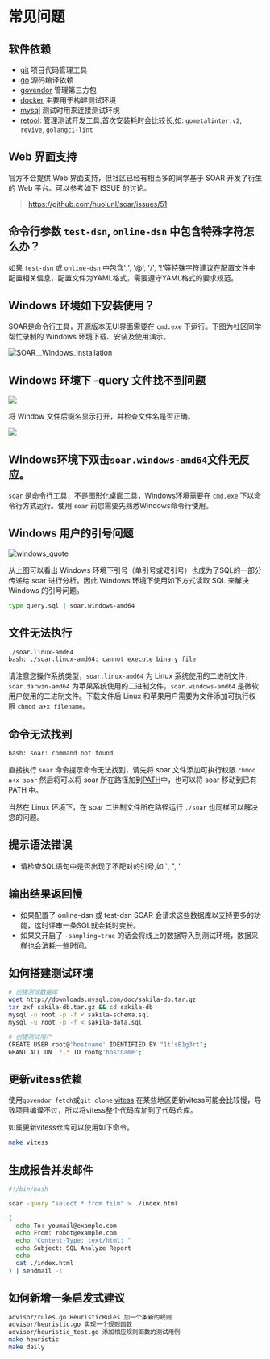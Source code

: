 # 常见问题

## 软件依赖

* [git](https://git-scm.co) 项目代码管理工具
* [go](https://golang.org/) 源码编译依赖
* [govendor](https://github.com/kardianos/govendor) 管理第三方包
* [docker](https://www.docker.com) 主要用于构建测试环境
* [mysql](https://www.mysql.com/) 测试时用来连接测试环境
* [retool](https://github.com/twitchtv/retool): 管理测试开发工具,首次安装耗时会比较长,如: `gometalinter.v2`, `revive`, `golangci-lint`

## Web 界面支持

官方不会提供 Web 界面支持，但社区已经有相当多的同学基于 SOAR 开发了衍生的 Web 平台。可以参考如下 ISSUE 的讨论。

> https://github.com/huolunl/soar/issues/51

## 命令行参数 `test-dsn`, `online-dsn` 中包含特殊字符怎么办？

如果 `test-dsn` 或 `online-dsn` 中包含':', '@', '/', '!'等特殊字符建议在配置文件中配置相关信息，配置文件为YAML格式，需要遵守YAML格式的要求规范。

## Windows 环境如下安装使用？

SOAR是命令行工具，开源版本无UI界面需要在 `cmd.exe` 下运行。下图为社区同学帮忙录制的 Windows 环境下载、安装及使用演示。

![SOAR__Windows_Installation](https://wx4.sinaimg.cn/large/7143d93fly1fx9z0lw0k8g211j0jlkjo.gif)

## Windows 环境下 -query 文件找不到问题

![](https://raw.githubusercontent.com/XiaoMi/soar/master/doc/images/windows_query_error.png)

将 Window 文件后缀名显示打开，并检查文件名是否正确。

![](https://raw.githubusercontent.com/XiaoMi/soar/master/doc/images/windows_query_check.png)

## Windows环境下双击`soar.windows-amd64`文件无反应。

`soar` 是命令行工具，不是图形化桌面工具，Windows环境需要在 `cmd.exe` 下以命令行方式运行。使用 `soar` 前您需要先熟悉Windows命令行使用。

## Windows 用户的引号问题

![windows_quote](https://raw.githubusercontent.com/XiaoMi/soar/master/doc/images/windows_quote.png)

从上图可以看出 Windows 环境下引号（单引号或双引号）也成为了SQL的一部分传递给 soar 进行分析。因此 Windows 环境下使用如下方式读取 SQL 来解决 Windows 的引号问题。

```bash
type query.sql | soar.windows-amd64
```

## 文件无法执行

```bash
./soar.linux-amd64
bash: ./soar.linux-amd64: cannot execute binary file
```

请注意您操作系统类型，`soar.linux-amd64` 为 Linux 系统使用的二进制文件，`soar.darwin-amd64` 为苹果系统使用的二进制文件，`soar.windows-amd64` 是微软用户使用的二进制文件。下载文件后 Linux 和苹果用户需要为文件添加可执行权限 `chmod a+x filename`。

## 命令无法找到

```bash
bash: soar: command not found
```

直接执行 `soar` 命令提示命令无法找到，请先将 soar 文件添加可执行权限 `chmod a+x soar` 然后将可以将 soar 所在路径加到[PATH](https://linuxconfig.org/linux-path-environment-variable)中，也可以将 soar 移动到已有 PATH 中。

当然在 Linux 环境下，在 soar 二进制文件所在路径运行 `./soar` 也同样可以解决您的问题。

## 提示语法错误

* 请检查SQL语句中是否出现了不配对的引号,如 `, ", '

## 输出结果返回慢

* 如果配置了 online-dsn 或 test-dsn SOAR 会请求这些数据库以支持更多的功能，这时评审一条SQL就会耗时变长。
* 如果又开启了 `-sampling=true` 的话会将线上的数据导入到测试环境，数据采样也会消耗一些时间。

## 如何搭建测试环境

```bash
# 创建测试数据库
wget http://downloads.mysql.com/doc/sakila-db.tar.gz
tar zxf sakila-db.tar.gz && cd sakila-db
mysql -u root -p -f < sakila-schema.sql
mysql -u root -p -f < sakila-data.sql

# 创建测试用户
CREATE USER root@'hostname' IDENTIFIED BY "1t'sB1g3rt";
GRANT ALL ON  *.* TO root@'hostname';
```

## 更新vitess依赖

使用`govendor fetch`或`git clone` [vitess](https://github.com/vitessio/vitess) 在某些地区更新vitess可能会比较慢，导致项目编译不过，所以将vitess整个代码库加到了代码仓库。

如属更新vitess仓库可以使用如下命令。

```bash
make vitess
```

## 生成报告并发邮件

```bash
#!/bin/bash

soar -query "select * from film" > ./index.html

(
  echo To: youmail@example.com
  echo From: robot@example.com
  echo "Content-Type: text/html; "
  echo Subject: SQL Analyze Report
  echo
  cat ./index.html
) | sendmail -t

```

## 如何新增一条启发式建议

```bash
advisor/rules.go HeuristicRules 加一个条新的规则
advisor/heuristic.go 实现一个规则函数
advisor/heuristic_test.go 添加相应规则函数的测试用例
make heuristic
make daily
```
